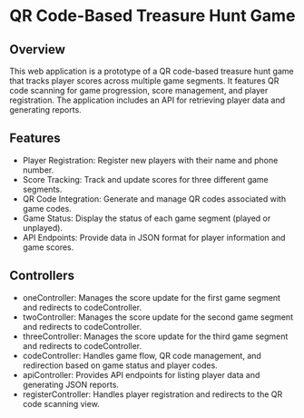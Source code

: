 # QR Code-Based Treasure Hunt Game


## Overview
This web application is a prototype of  a QR code-based treasure hunt game that tracks player scores across multiple game segments. It features QR code scanning for game progression, score management, and player registration. The application includes an API for retrieving player data and generating reports.

## Features
 - Player Registration: Register new players with their name and phone number.
 - Score Tracking: Track and update scores for three different game segments.
 - QR Code Integration: Generate and manage QR codes associated with game codes.
 - Game Status: Display the status of each game segment (played or unplayed).
 - API Endpoints: Provide data in JSON format for player information and game scores.

## Controllers
 - oneController: Manages the score update for the first game segment and redirects to codeController.
 - twoController: Manages the score update for the second game segment and redirects to codeController.
 - threeController: Manages the score update for the third game segment and redirects to codeController.
 - codeController: Handles game flow, QR code management, and redirection based on game status and player codes.
 - apiController: Provides API endpoints for listing player data and generating JSON reports.
 - registerController: Handles player registration and redirects to the QR code scanning view.
